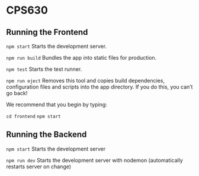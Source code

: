# CPS630

## Running the Frontend

`npm start`
Starts the development server.

`npm run build`
Bundles the app into static files for production.

`npm test`
Starts the test runner.

`npm run eject`
Removes this tool and copies build dependencies, configuration files
and scripts into the app directory. If you do this, you can’t go back!

We recommend that you begin by typing:

`cd frontend`
`npm start`

## Running the Backend

`npm start`
Starts the development server

`npm run dev`
Starts the development server with nodemon (automatically restarts server on change)
